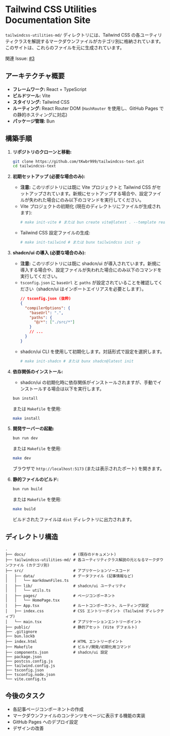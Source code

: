 # Tailwind CSS Utilities Documentation Site

`tailwindcss-utilities-md/` ディレクトリには、Tailwind CSS の各ユーティリティクラスを解説するマークダウンファイルがカテゴリ別に格納されています。このサイトは、これらのファイルを元に生成されています。

関連 Issue: [#3](https://github.com/tKwbr999/tailwindcss-text/issues/3)

## アーキテクチャ概要

*   **フレームワーク:** React + TypeScript
*   **ビルドツール:** Vite
*   **スタイリング:** Tailwind CSS
*   **ルーティング:** React Router DOM (`HashRouter` を使用し、GitHub Pages での静的ホスティングに対応)
*   **パッケージ管理:** Bun

## 構築手順

1.  **リポジトリのクローンと移動:**
    ```bash
    git clone https://github.com/tKwbr999/tailwindcss-text.git
    cd tailwindcss-text
    ```

2.  **初期セットアップ (必要な場合のみ):**
    *   **注意:** このリポジトリには既に Vite プロジェクトと Tailwind CSS がセットアップされています。新規にセットアップする場合や、設定ファイルが失われた場合にのみ以下のコマンドを実行してください。
    *   Vite プロジェクトの初期化 (現在のディレクトリにファイルが生成されます):
        ```bash
        # make init-vite # または bun create vite@latest . --template react-ts
        ```
    *   Tailwind CSS 設定ファイルの生成:
        ```bash
        # make init-tailwind # または bunx tailwindcss init -p
        ```

3.  **shadcn/ui の導入 (必要な場合のみ):**
    *   **注意:** このリポジトリには既に shadcn/ui が導入されています。新規に導入する場合や、設定ファイルが失われた場合にのみ以下のコマンドを実行してください。
    *   `tsconfig.json` に `baseUrl` と `paths` が設定されていることを確認してください（shadcn/ui はインポートエイリアスを必要とします）。
        ```json
        // tsconfig.json (抜粋)
        {
          "compilerOptions": {
            "baseUrl": ".",
            "paths": {
              "@/*": ["./src/*"]
            }
            // ...
          }
        }
        ```
    *   shadcn/ui CLI を使用して初期化します。対話形式で設定を選択します。
        ```bash
        # make init-shadcn # または bunx shadcn@latest init
        ```

4.  **依存関係のインストール:**
    *   shadcn/ui の初期化時に依存関係がインストールされますが、手動でインストールする場合は以下を実行します。
    ```bash
    bun install
    ```
    または `Makefile` を使用:
    ```bash
    make install
    ```

5.  **開発サーバーの起動:**
    ```bash
    bun run dev
    ```
    または `Makefile` を使用:
    ```bash
    make dev
    ```
    ブラウザで `http://localhost:5173` (または表示されたポート) を開きます。

6.  **静的ファイルのビルド:**
    ```bash
    bun run build
    ```
    または `Makefile` を使用:
    ```bash
    make build
    ```
    ビルドされたファイルは `dist` ディレクトリに出力されます。

## ディレクトリ構造

```
.
├── docs/                     # (既存のドキュメント)
├── tailwindcss-utilities-md/ # 各ユーティリティクラス解説の元となるマークダウンファイル (カテゴリ別)
├── src/                      # アプリケーションソースコード
│   ├── data/                 # データファイル (記事情報など)
│   │   └── markdownFiles.ts
│   ├── lib/                  # shadcn/ui ユーティリティ
│   │   └── utils.ts
│   ├── pages/                # ページコンポーネント
│   │   └── HomePage.tsx
│   ├── App.tsx               # ルートコンポーネント、ルーティング設定
│   ├── index.css             # CSS エントリーポイント (Tailwind ディレクティブ)
│   └── main.tsx              # アプリケーションエントリーポイント
├── public/                   # 静的アセット (Vite デフォルト)
├── .gitignore
├── bun.lockb
├── index.html                # HTML エントリーポイント
├── Makefile                  # ビルド/開発/初期化用コマンド
├── components.json           # shadcn/ui 設定
├── package.json
├── postcss.config.js
├── tailwind.config.js
├── tsconfig.json
├── tsconfig.node.json
└── vite.config.ts
```

## 今後のタスク

*   各記事ページコンポーネントの作成
*   マークダウンファイルのコンテンツをページに表示する機能の実装
*   GitHub Pages へのデプロイ設定
*   デザインの改善
